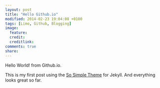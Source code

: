 ```yaml
---
layout: post
title: "Hello Github.io"
modified: 2014-02-23 19:04:08 +0100
tags: [Limo, Github, Blogging]
image:
  feature: 
  credit: 
  creditlink: 
comments: true
share: 
---
```


Hello World! from Github.io.

This is my first post using the [So Simple Theme](http://mmistakes.github.io/so-simple-theme/) for Jekyll. And everything looks great so far.